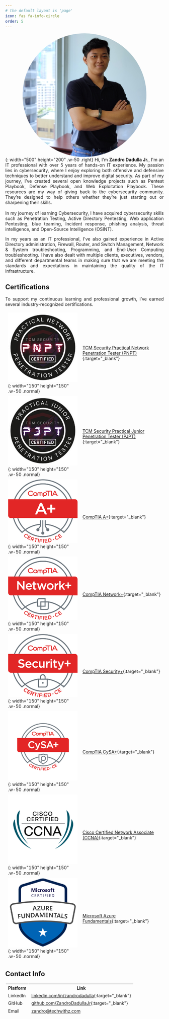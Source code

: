 ```yaml
---
# the default layout is 'page'
icon: fas fa-info-circle
order: 5
---
```



![Profile](/assets/img/about/zandro-dadulla.jpg){: width="500" height="200" .w-50 .right}
Hi, I'm **Zandro Dadulla Jr.**, I'm an IT professional with over 5 years of hands-on IT experience. My passion lies in cybersecurity, where I enjoy exploring both offensive and defensive techniques to better understand and improve digital security. As part of my journey, I’ve created several open knowledge projects such as Pentest Playbook, Defense Playbook, and Web Exploitation Playbook. These resources are my way of giving back to the cybersecurity community. They’re designed to help others whether they’re just starting out or sharpening their skills.
<br><br>
In my journey of learning Cybersecurity, I have acquired cybersecurity skills such as Penetration Testing, Active Directory Pentesting, Web application Pentesting, blue teaming, Incident response, phishing analysis, threat intelligence, and Open-Source Intelligence (OSINT). 

In my years as an IT professional, I've also gained experience in Active Directory administration, Firewall, Router, and Switch Management, Network & System troubleshooting, Programming, and End-User Computing troubleshooting. I have also dealt with multiple clients, executives, vendors, and different departmental teams in making sure that we are meeting the standards and expectations in maintaining the quality of the IT infrastructure.

## Certifications
To support my continuous learning and professional growth, I’ve earned several industry-recognized certifications.

<div class="special_table"></div>

|                                                                                             |                                                                                                                                                               |
| ------------------------------------------------------------------------------------------- | ------------------------------------------------------------------------------------------------------------------------------------------------------------- |
| ![PNPT](/assets/img/about/pnpt.png){: width="150" height="150" .w-50 .normal}               | [TCM Security Practical Network Penetration Tester (PNPT)](https://certified.tcm-sec.com/5ed9d5b7-f4c9-49c2-90e5-2b94a61d7876#acc.ncRKTO7Q){:target="_blank"} |
| ![PJPT](/assets/img/about/pjpt.png){: width="150" height="150" .w-50 .normal}               | [TCM Security Practical Junior Penetration Tester (PJPT)](https://certified.tcm-sec.com/1664366a-ed7c-4817-9182-e8a2d930dd03#acc.MbBKqvmG){:target="_blank"}  |
| ![A+](/assets/img/about/a-plus.png){: width="150" height="150" .w-50 .normal}               | [CompTIA A+](https://www.credly.com/badges/f2e2c135-4ac0-43e5-9b15-64373ff58980/public_url){:target="_blank"}                                                 |
| ![Network+](/assets/img/about/network-plus.png){: width="150" height="150" .w-50 .normal}   | [CompTIA Network+](https://www.credly.com/badges/08f0493b-0b6b-4c01-bea0-d360ec9257f1/public_url){:target="_blank"}                                           |
| ![Security+](/assets/img/about/security-plus.png){: width="150" height="150" .w-50 .normal} | [CompTIA Security+](https://www.credly.com/badges/ae6bff94-a1e4-4303-a7f5-b3fd8dba7f86/public_url){:target="_blank"}                                          |
| ![CySA+](/assets/img/about/cysa-plus.png){: width="150" height="150" .w-50 .normal}         | [CompTIA CySA+](https://www.credly.com/badges/fec350ba-0a80-40a1-82af-52a5794b991d/public_url){:target="_blank"}                                              |
| ![CCNA](/assets/img/about/ccna.png){: width="150" height="150" .w-50 .normal}               | [Cisco Certified Network Associate (CCNA)](https://www.credly.com/badges/221df830-5a34-4952-a493-22d8f7c9892c/public_url){:target="_blank"}                   |
| ![AZ-900](/assets/img/about/az-900.png){: width="150" height="150" .w-50 .normal}           | [Microsoft Azure Fundamentals](https://www.credly.com/badges/ba6a901c-ed46-490c-8c51-3204272149c8/public_url){:target="_blank"}                               |



## Contact Info

| Platform | Link                                                                                          |
| -------- | --------------------------------------------------------------------------------------------- |
| LinkedIn | [linkedin.com/in/zandrodadulla](https://www.linkedin.com/in/zandrodadulla/){:target="_blank"} |
| GitHub   | [github.com/ZandroDadullaJr](https://github.com/ZandroDadullaJr ){:target="_blank"}           |
| Email    | zandro@techwithz.com                                                                          |


<style>
.content a.popup {
  cursor: auto;
}
p img {
  display: block;
  margin: 0 auto;
  border-radius: 80%;
  max-width: 78%;
  cursor: auto;
}
p {
  text-align: justify;
}
table{
  border-collapse: separate;
}
/* Selects the first td of every row under the first table instace and it should be after the div with special_table class */
div.special_table + div table td:first-child {
  text-align: center;
  padding: .1rem 0rem !important;
}
</style>



